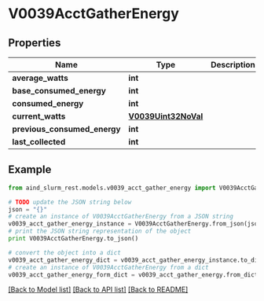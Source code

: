 # V0039AcctGatherEnergy


## Properties

Name | Type | Description | Notes
------------ | ------------- | ------------- | -------------
**average_watts** | **int** |  | [optional] 
**base_consumed_energy** | **int** |  | [optional] 
**consumed_energy** | **int** |  | [optional] 
**current_watts** | [**V0039Uint32NoVal**](V0039Uint32NoVal.md) |  | [optional] 
**previous_consumed_energy** | **int** |  | [optional] 
**last_collected** | **int** |  | [optional] 

## Example

```python
from aind_slurm_rest.models.v0039_acct_gather_energy import V0039AcctGatherEnergy

# TODO update the JSON string below
json = "{}"
# create an instance of V0039AcctGatherEnergy from a JSON string
v0039_acct_gather_energy_instance = V0039AcctGatherEnergy.from_json(json)
# print the JSON string representation of the object
print V0039AcctGatherEnergy.to_json()

# convert the object into a dict
v0039_acct_gather_energy_dict = v0039_acct_gather_energy_instance.to_dict()
# create an instance of V0039AcctGatherEnergy from a dict
v0039_acct_gather_energy_form_dict = v0039_acct_gather_energy.from_dict(v0039_acct_gather_energy_dict)
```
[[Back to Model list]](../README.md#documentation-for-models) [[Back to API list]](../README.md#documentation-for-api-endpoints) [[Back to README]](../README.md)


